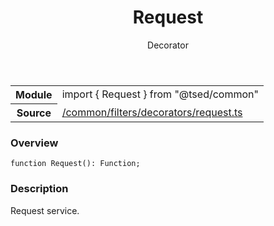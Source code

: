 
<header class="symbol-info-header"><h1 id="request">Request</h1><label class="symbol-info-type-label decorator">Decorator</label></header>
<!-- summary -->
<section class="symbol-info"><table class="is-full-width"><tbody><tr><th>Module</th><td><div class="lang-typescript"><span class="token keyword">import</span> { Request }&nbsp;<span class="token keyword">from</span>&nbsp;<span class="token string">"@tsed/common"</span></div></td></tr><tr><th>Source</th><td><a href="https://github.com/Romakita/ts-express-decorators/blob/v4.26.2/src//common/filters/decorators/request.ts#L0-L0">/common/filters/decorators/request.ts</a></td></tr></tbody></table></section>
<!-- overview -->


### Overview


<pre><code class="typescript-lang ">function <span class="token function">Request</span><span class="token punctuation">(</span><span class="token punctuation">)</span><span class="token punctuation">:</span> Function<span class="token punctuation">;</span></code></pre>


<!-- Parameters -->

<!-- Description -->


### Description

Request service.

<!-- Members -->

